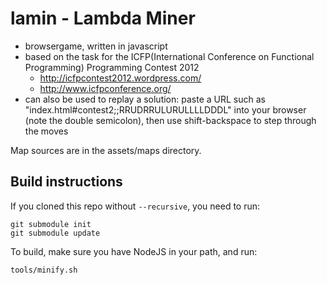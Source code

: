 lamin - Lambda Miner
====================

 * browsergame, written in javascript
 * based on the task for the ICFP(International Conference on Functional Programming) Programming Contest 2012
   * http://icfpcontest2012.wordpress.com/
   * http://www.icfpconference.org/
 * can also be used to replay a solution: paste a URL such as "index.html#contest2;;RRUDRRULURULLLLDDDL" into your browser (note the double semicolon), then use shift-backspace to step through the moves

Map sources are in the assets/maps directory.


Build instructions
------------------

If you cloned this repo without `--recursive`, you need to run:

    git submodule init
    git submodule update

To build, make sure you have NodeJS in your path, and run:

    tools/minify.sh

